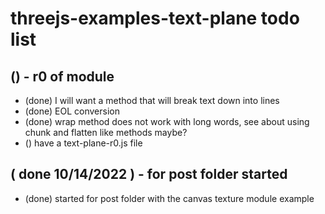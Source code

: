 # threejs-examples-text-plane todo list

## () - r0 of module
* (done) I will want a method that will break text down into lines
* (done) EOL conversion
* (done) wrap method does not work with long words, see about using chunk and flatten like methods maybe?
* () have a text-plane-r0.js file

## ( done 10/14/2022 ) - for post folder started
* (done) started for post folder with the canvas texture module example
